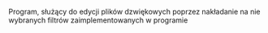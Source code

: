 Program, służący do edycji plików dzwiękowych poprzez nakładanie na nie wybranych filtrów zaimplementowanych w programie